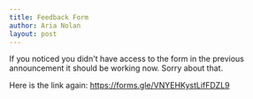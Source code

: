 ```yaml
---
title: Feedback Form
author: Aria Nolan
layout: post
---
```


If you noticed you didn't have access to the form in the previous announcement it should be working now. Sorry about that.

Here is the link again: <https://forms.gle/VNYEHKystLifFDZL9>

